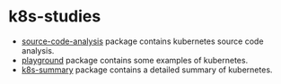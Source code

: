 # k8s-studies

* [source-code-analysis](/source-code-analysis) package contains kubernetes source code analysis.
* [playground](/playground) package contains some examples of kubernetes.
* [k8s-summary](/k8s-summary) package contains a detailed summary of kubernetes.
